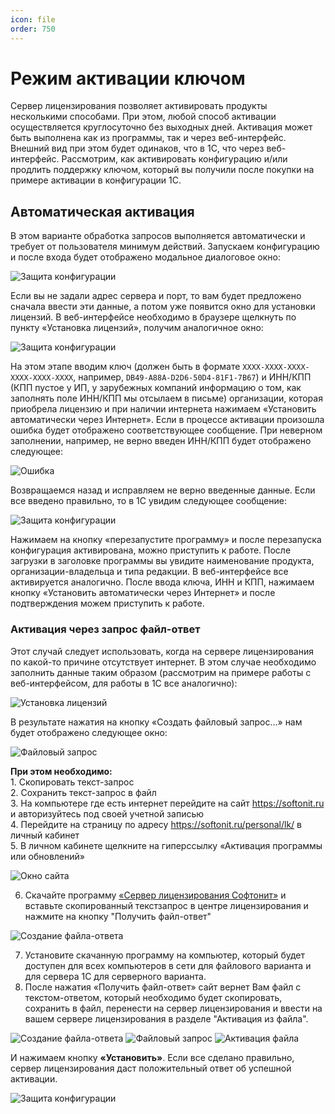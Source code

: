 ```yaml
---
icon: file
order: 750
---
```


# Режим активации ключом

Сервер лицензирования позволяет активировать продукты несколькими способами. При этом, любой способ активации осуществляется круглосуточно без выходных дней.
Активация может быть выполнена как из программы, так и через веб-интерфейс. Внешний вид при этом будет одинаков, что в 1С, что через веб-интерфейс.
Рассмотрим, как активировать конфигурацию и/или продлить поддержку ключом, который вы получили после покупки на примере активации в конфигурации 1С.

## Автоматическая активация

В этом варианте обработка запросов выполняется автоматически и требует от пользователя минимум действий. Запускаем конфигурацию и после входа будет отображено модальное диалоговое окно:

![Защита конфигурации](static/01_РежимАктивацииКлючом.png)

Если вы не задали адрес сервера и порт, то вам будет предложено сначала ввести эти данные, а потом уже появится окно для установки лицензий.
В веб-интерфейсе необходимо в браузере щелкнуть по пункту «Установка лицензий», получим аналогичное окно:

![Защита конфигурации](static/02_РежимАктивацииКлючом.png)

На этом этапе вводим ключ (должен быть в формате `XXXX-XXXX-XXXX-XXXX-XXXX-XXXX`, например, `DB49-A88A-D2D6-50D4-81F1-7B67`) и ИНН/КПП (КПП пустое у ИП, у зарубежных компаний информацию о том, как заполнять поле ИНН/КПП мы отсылаем в письме) организации, которая приобрела лицензию и при наличии интернета нажимаем «Установить автоматически через Интернет». Если в процессе активации произошла ошибка будет отображено соответствующее сообщение.
При неверном заполнении, например, не верно введен ИНН/КПП будет отображено следующее:

![Ошибка](static/03_РежимАктивацииКлючом.png)

Возвращаемся назад и исправляем не верно введенные данные. Если все введено правильно, то в 1С увидим следующее сообщение:

![Защита конфигурации](static/04_РежимАктивацииКлючом.png)

Нажимаем на кнопку «перезапустите программу» и после перезапуска конфигурация активирована, можно приступить к работе. После загрузки в заголовке программы вы увидите наименование продукта, организации-владельца и типа редакции. В веб-интерфейсе все активируется аналогично. После ввода ключа, ИНН и КПП, нажимаем кнопку «Установить автоматически через Интернет» и после подтверждения можем приступить к работе.

### Активация через запрос файл-ответ
Этот случай следует использовать, когда на сервере лицензирования по какой-то причине отсутствует интернет. В этом случае необходимо заполнить данные таким образом (рассмотрим на примере работы с веб-интерфейсом, для работы в 1С все аналогично):

![Установка лицензий](static/05_РежимАктивацииКлючом.png)

В результате нажатия на кнопку «Создать файловый запрос…» нам будет отображено следующее окно:

![Файловый запрос](static/06_РежимАктивацииКлючом.png)

**При этом необходимо:**  
     1. Скопировать текст-запрос  
     2. Сохранить текст-запрос в файл  
     3. На компьютере где есть интернет перейдите на сайт https://softonit.ru и авторизуйтесь под своей учетной записью  
     4. Перейдите на страницу по адресу https://softonit.ru/personal/lk/ в личный кабинет  
     5. В личном кабинете щелкните на гиперссылку «Активация программы или обновлений»

![Окно сайта](static/07_РежимАктивацииКлючом.png)

6. Скачайте программу [«Сервер лицензирования Софтонит»](https://softonit.ru/sls/) и вставьте скопированный текстзапрос в центре лицензирования и нажмите на кнопку "Получить файл-ответ"

![Создание файла-ответа](static/08_РежимАктивацииКлючом.png)

7. Установите скачанную программу на компьютер, который будет доступен для всех компьютеров в сети для файлового варианта и для сервера 1С для серверного варианта.
8. После нажатия «Получить файл-ответ» сайт вернет Вам файл с текстом-ответом, который необходимо будет скопировать, сохранить в файл, перенести на сервер лицензирования и ввести на вашем сервере лицензирования в разделе "Активация из файла".

![Создание файла-ответа](static/09_РежимАктивацииКлючом.png)
![Файловый запрос ](static/10_РежимАктивацииКлючом.png)
![Активация файла ](static/11_РежимАктивацииКлючом.png)

И нажимаем кнопку **«Установить»**.
Если все сделано правильно, сервер лицензирования даст положительный ответ об успешной активации.

![Защита конфигурации](static/12_РежимАктивацииКлючом.png)


